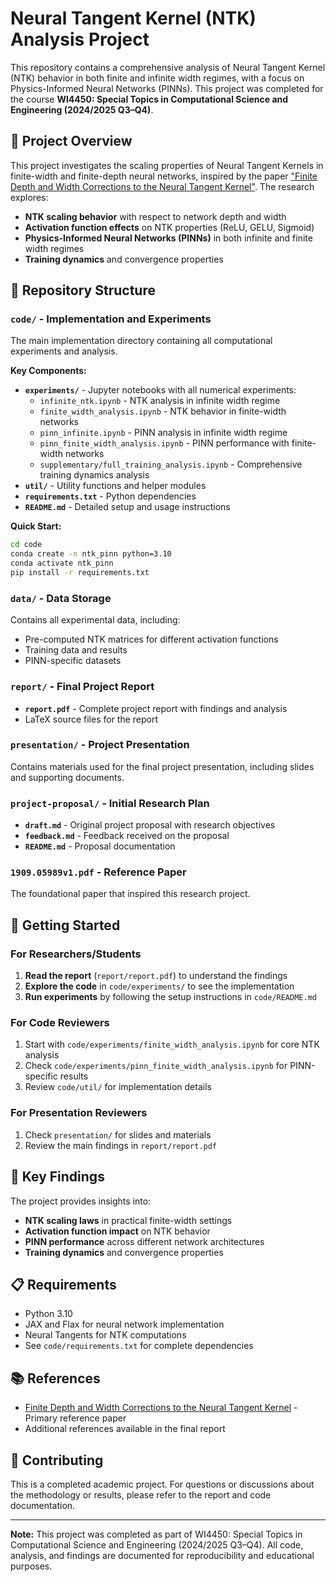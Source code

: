 # Neural Tangent Kernel (NTK) Analysis Project

This repository contains a comprehensive analysis of Neural Tangent Kernel (NTK) behavior in both finite and infinite width regimes, with a focus on Physics-Informed Neural Networks (PINNs). This project was completed for the course **WI4450: Special Topics in Computational Science and Engineering (2024/2025 Q3–Q4)**.

## 🎯 Project Overview

This project investigates the scaling properties of Neural Tangent Kernels in finite-width and finite-depth neural networks, inspired by the paper ["Finite Depth and Width Corrections to the Neural Tangent Kernel"](https://arxiv.org/abs/1909.05989). The research explores:

- **NTK scaling behavior** with respect to network depth and width
- **Activation function effects** on NTK properties (ReLU, GELU, Sigmoid)
- **Physics-Informed Neural Networks (PINNs)** in both infinite and finite width regimes
- **Training dynamics** and convergence properties

## 📁 Repository Structure

### `code/` - Implementation and Experiments
The main implementation directory containing all computational experiments and analysis.

**Key Components:**
- **`experiments/`** - Jupyter notebooks with all numerical experiments:
  - `infinite_ntk.ipynb` - NTK analysis in infinite width regime
  - `finite_width_analysis.ipynb` - NTK behavior in finite-width networks
  - `pinn_infinite.ipynb` - PINN analysis in infinite width regime
  - `pinn_finite_width_analysis.ipynb` - PINN performance with finite-width networks
  - `supplementary/full_training_analysis.ipynb` - Comprehensive training dynamics analysis
- **`util/`** - Utility functions and helper modules
- **`requirements.txt`** - Python dependencies
- **`README.md`** - Detailed setup and usage instructions

**Quick Start:**
```bash
cd code
conda create -n ntk_pinn python=3.10
conda activate ntk_pinn
pip install -r requirements.txt
```

### `data/` - Data Storage
Contains all experimental data, including:
- Pre-computed NTK matrices for different activation functions
- Training data and results
- PINN-specific datasets

### `report/` - Final Project Report
- **`report.pdf`** - Complete project report with findings and analysis
- LaTeX source files for the report

### `presentation/` - Project Presentation
Contains materials used for the final project presentation, including slides and supporting documents.

### `project-proposal/` - Initial Research Plan
- **`draft.md`** - Original project proposal with research objectives
- **`feedback.md`** - Feedback received on the proposal
- **`README.md`** - Proposal documentation

### `1909.05989v1.pdf` - Reference Paper
The foundational paper that inspired this research project.

## 🚀 Getting Started

### For Researchers/Students
1. **Read the report** (`report/report.pdf`) to understand the findings
2. **Explore the code** in `code/experiments/` to see the implementation
3. **Run experiments** by following the setup instructions in `code/README.md`

### For Code Reviewers
1. Start with `code/experiments/finite_width_analysis.ipynb` for core NTK analysis
2. Check `code/experiments/pinn_finite_width_analysis.ipynb` for PINN-specific results
3. Review `code/util/` for implementation details

### For Presentation Reviewers
1. Check `presentation/` for slides and materials
2. Review the main findings in `report/report.pdf`

## 🔬 Key Findings

The project provides insights into:
- **NTK scaling laws** in practical finite-width settings
- **Activation function impact** on NTK behavior
- **PINN performance** across different network architectures
- **Training dynamics** and convergence properties

## 📋 Requirements

- Python 3.10
- JAX and Flax for neural network implementation
- Neural Tangents for NTK computations
- See `code/requirements.txt` for complete dependencies

## 📚 References

- [Finite Depth and Width Corrections to the Neural Tangent Kernel](https://arxiv.org/abs/1909.05989) - Primary reference paper
- Additional references available in the final report

## 🤝 Contributing

This is a completed academic project. For questions or discussions about the methodology or results, please refer to the report and code documentation.

---

**Note:** This project was completed as part of WI4450: Special Topics in Computational Science and Engineering (2024/2025 Q3–Q4). All code, analysis, and findings are documented for reproducibility and educational purposes.